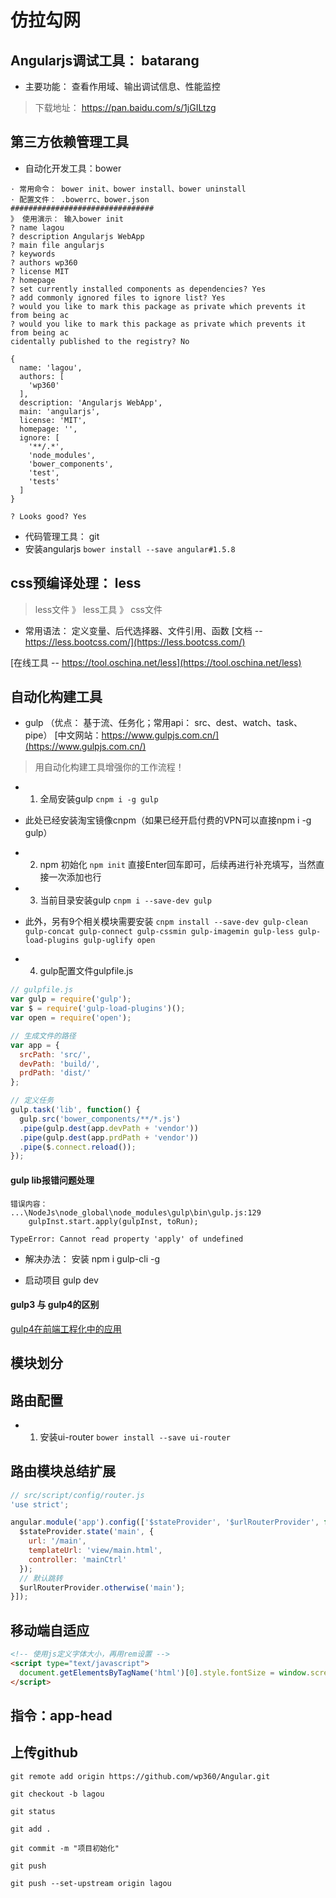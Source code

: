 # 仿拉勾网
## Angularjs调试工具： batarang
* 主要功能： 查看作用域、输出调试信息、性能监控
> 下载地址： https://pan.baidu.com/s/1jGILtzg
## 第三方依赖管理工具
* 自动化开发工具：bower
```
· 常用命令： bower init、bower install、bower uninstall
· 配置文件： .bowerrc、bower.json
################################
》 使用演示： 输入bower init
? name lagou
? description Angularjs WebApp
? main file angularjs
? keywords
? authors wp360
? license MIT
? homepage
? set currently installed components as dependencies? Yes
? add commonly ignored files to ignore list? Yes
? would you like to mark this package as private which prevents it from being ac
? would you like to mark this package as private which prevents it from being ac
cidentally published to the registry? No

{
  name: 'lagou',
  authors: [
    'wp360'
  ],
  description: 'Angularjs WebApp',
  main: 'angularjs',
  license: 'MIT',
  homepage: '',
  ignore: [
    '**/.*',
    'node_modules',
    'bower_components',
    'test',
    'tests'
  ]
}

? Looks good? Yes
```
* 代码管理工具： git
* 安装angularjs
`bower install --save angular#1.5.8`
## css预编译处理： less
> less文件  》 less工具  》 css文件
* 常用语法： 定义变量、后代选择器、文件引用、函数
[文档 -- https://less.bootcss.com/](https://less.bootcss.com/)

[在线工具 -- https://tool.oschina.net/less](https://tool.oschina.net/less)

## 自动化构建工具
* gulp （优点： 基于流、任务化；常用api： src、dest、watch、task、pipe）
[中文网站：https://www.gulpjs.com.cn/](https://www.gulpjs.com.cn/)

> 用自动化构建工具增强你的工作流程！
* 1. 全局安装gulp
`cnpm i -g gulp`
* 此处已经安装淘宝镜像cnpm（如果已经开启付费的VPN可以直接npm i -g gulp）

* 2. npm 初始化
`npm init`
直接Enter回车即可，后续再进行补充填写，当然直接一次添加也行

* 3. 当前目录安装gulp
`cnpm i --save-dev gulp`
* 此外，另有9个相关模块需要安装
`cnpm install --save-dev gulp-clean gulp-concat gulp-connect gulp-cssmin gulp-imagemin gulp-less gulp-load-plugins gulp-uglify open`

* 4. gulp配置文件gulpfile.js
```js
// gulpfile.js
var gulp = require('gulp');
var $ = require('gulp-load-plugins')();
var open = require('open');

// 生成文件的路径
var app = {
  srcPath: 'src/',
  devPath: 'build/',
  prdPath: 'dist/'
};

// 定义任务
gulp.task('lib', function() {
  gulp.src('bower_components/**/*.js')
  .pipe(gulp.dest(app.devPath + 'vendor'))
  .pipe(gulp.dest(app.prdPath + 'vendor'))
  .pipe($.connect.reload());
});
```
#### gulp lib报错问题处理
```
错误内容：
...\NodeJs\node_global\node_modules\gulp\bin\gulp.js:129
    gulpInst.start.apply(gulpInst, toRun);
                   ^
TypeError: Cannot read property 'apply' of undefined
```
* 解决办法： 安装 npm i gulp-cli -g

* 启动项目 gulp dev

#### gulp3 与 gulp4的区别
[gulp4在前端工程化中的应用](https://juejin.im/post/5ce92417f265da1ba328a0e0)

## 模块划分

## 路由配置
* 1. 安装ui-router
`bower install --save ui-router`

## 路由模块总结扩展
```js
// src/script/config/router.js
'use strict';

angular.module('app').config(['$stateProvider', '$urlRouterProvider', function ($stateProvider, $urlRouterProvider) {
  $stateProvider.state('main', {
    url: '/main',
    templateUrl: 'view/main.html',
    controller: 'mainCtrl'
  });
  // 默认跳转
  $urlRouterProvider.otherwise('main');
}]);

```

## 移动端自适应
```html
<!-- 使用js定义字体大小，再用rem设置 -->
<script type="text/javascript">
  document.getElementsByTagName('html')[0].style.fontSize = window.screen.width / 10 + 'px';
</script>
```

## 指令：app-head

## 上传github
```
git remote add origin https://github.com/wp360/Angular.git

git checkout -b lagou

git status

git add .

git commit -m "项目初始化"

git push

git push --set-upstream origin lagou
```